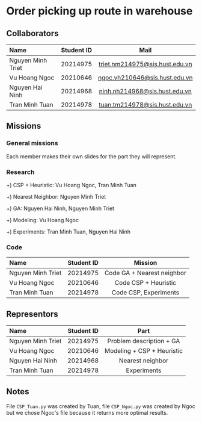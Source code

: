 # Order picking up route in warehouse


## Collaborators 
| Name                         | Student ID       | Mail                                      |
| :---                         |    :----:        |          :---:                            |
| Nguyen Minh Triet            | 20214975         | triet.nm214975@sis.hust.edu.vn            |
| Vu Hoang Ngoc                | 20210646         | ngoc.vh210646@sis.hust.edu.vn             |
| Nguyen Hai Ninh              | 20214968         | ninh.nh214968@sis.hust.edu.vn             |
| Tran Minh Tuan               | 20214978         | tuan.tm214978@sis.hust.edu.vn             |

## Missions

### General missions
Each member makes their own slides for the part they will represent.

### Research
+) CSP + Heuristic: Vu Hoang Ngoc, Tran Minh Tuan

+) Nearest Neighbor: Nguyen Minh Triet

+) GA: Nguyen Hai Ninh, Nguyen Minh Triet

+) Modeling: Vu Hoang Ngoc

+) Experiments: Tran Minh Tuan, Nguyen Hai Ninh

### Code
| Name                          | Student ID      | Mission                                   |
| :---                          |   :----:        |         :---:                             |
| Nguyen Minh Triet             | 20214975        | Code GA + Nearest neighbor                |
| Vu Hoang Ngoc                 | 20210646        | Code CSP + Heuristic                      |
| Tran Minh Tuan                | 20214978        | Code CSP, Experiments                     |

## Representors
| Name                          | Student ID      | Part                                      |
| :---                          |   :----:        |         :---:                             |
| Nguyen Minh Triet             | 20214975        | Problem description + GA                  |
| Vu Hoang Ngoc                 | 20210646        | Modeling + CSP + Heuristic                |
| Nguyen Hai Ninh               | 20214968        | Nearest neighbor                          |
| Tran Minh Tuan                | 20214978        | Experiments                               |

## Notes
File `CSP_Tuan.py` was created by Tuan, file `CSP_Ngoc.py` was created by Ngoc but we chose Ngoc's file because it returns more optimal results.
